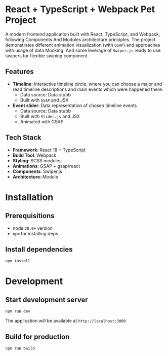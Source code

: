 # React + TypeScript + Webpack Pet Project

A modern frontend application built with React, TypeScript, and Webpack, following Components And Modules architecture principles. The project demonstrates different animation visualization (with `GSAP`) and approaches with usage of data Mocking. And some leverage of `Swiper.js` ready to use swipers for flexible swiping component.

## Features

- **Timeline**: Interactive timeline circle, where you can choose a major and read timeline descriptions and main events which were happened there.
  - Data source: Data stubb
  - Built with `GSAP` and JSX
- **Event slider**: Data representation of chosen timeline events
  - Data source: Data stubb
  - Built with `Slider.js` and JSX
  - Animated with GSAP

## Tech Stack

- **Framework**: React 18 + TypeScript
- **Build Tool**: Webpack
- **Styling**: SCSS modules
- **Animations**: GSAP + gsap/react
- **Components**: Swiper.js
- **Architecture**: Module

# Installation

## Prerequisitions

- node `20.0+` version
- `npm` for installing deps

## Install dependencies

`npm install`

# Development

## Start development server

`npm run dev`

The application will be available at `http://localhost:3000`

## Build for production

`npm run build`
